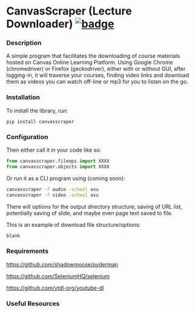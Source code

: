   # CanvasScraper (Lecture Downloader) [![badge](https://action-badges.now.sh/stucamp/canvasscraper)](https://github.com/stucamp/canvasscraper/actions)

### Description

A simple program that facilitates the downloading of course materials hosted on Canvas Online Learning Platform.  Using Google Chrome (chromedriver) or Firefox (geckodriver), either with or without GUI, after logging-in, it will traverse your courses, finding video links and download them as videos you can watch off-line or mp3 for you to listen on the go.

### Installation

To install the library, run:

```
pip install canvasscraper
```

### Configuration

Then either call it in your code like so:

```python
from canvasscraper.fileops import XXXX
from canvasscraper.objects import XXXX
```

Or run it as a CLI program using (coming soon):

```bash
canvasscraper -f audio -school asu
canvasscraper -f video -school asu
```

There will options for the output directory structure, saving of URL list, potentially saving of slide, and 
maybe even page text saved to file.

This is an example of download file structure/options:
```python
blank
```

### Requirements

https://github.com/shadowmoose/pyderman

https://github.com/SeleniumHQ/selenium

https://github.com/ytdl-org/youtube-dl

### Useful Resources
